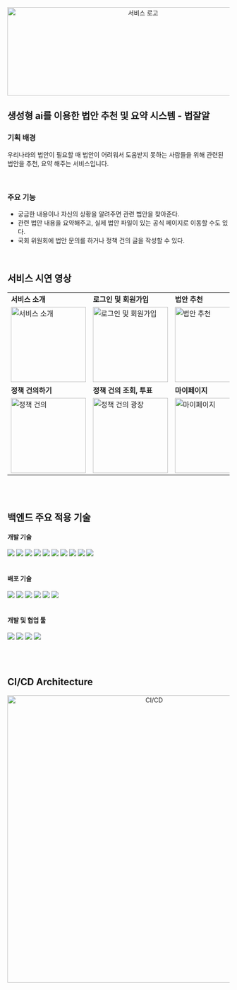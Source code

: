 <div align="center">
    <img width="600" height="200" alt="서비스 로고" src="https://github.com/chanhee01/LawSearch_BE/assets/102280807/6177dffb-03a8-43ea-98bd-fb9ced619af8">
</div>

## **생성형 ai를 이용한 법안 추천 및 요약 시스템 - 법잘알**

### **기획 배경**
우리나라의 법안이 필요할 때 법안이 어려워서 도움받지 못하는 사람들을 위해 관련된 법안을 추천, 요약 해주는 서비스입니다.

<br>

### **주요 기능**
- 궁금한 내용이나 자신의 상황을 알려주면 관련 법안을 찾아준다.
- 관련 법안 내용을 요약해주고, 실제 법안 파일이 있는 공식 페이지로 이동할 수도 있다.
- 국회 위원회에 법안 문의를 하거나 정책 건의 글을 작성할 수 있다.

<br>

## **서비스 시연 영상**

<table>
  <tr>
    <td><b>서비스 소개</b></td>
    <td><b>로그인 및 회원가입</b></td>
    <td><b>법안 추천</b></td>
    <td><b>법안 문의하기</b></td>
  </tr>
  <tr>
    <td><img src="https://github.com/chanhee01/LawSearch_BE/assets/102280807/286bd8ed-43cb-42e1-9c5f-991c5e827343" alt="서비스 소개" width="170"></td>
    <td><img src="https://github.com/chanhee01/LawSearch_BE/assets/102280807/130c5e08-5b10-4696-9a18-34103cd1dd30" alt="로그인 및 회원가입" width="170"></td>
    <td><img src="https://github.com/chanhee01/LawSearch_BE/assets/102280807/658c2572-6d06-4ebd-99b0-c565cc1210e5" alt="법안 추천" width="170"></td>
    <td><img src="https://github.com/chanhee01/LawSearch_BE/assets/102280807/23ddfa00-d0be-412d-9fd4-04b3bae07d74" alt="법안 문의하기" width="170"></td>
  </tr>
  <tr>
    <td><b>정책 건의하기</b></td>
    <td><b>정책 건의 조회, 투표</b></td>
    <td><b>마이페이지</b></td>
    <td><b>관리자 - 문의에 답변</b></td>
  </tr>
  <tr>
    <td><img src="https://github.com/chanhee01/LawSearch_BE/assets/102280807/c57746d9-9159-416e-842d-a5009a8c1e20" alt="정책 건의" width="170"></td>
    <td><img src="https://github.com/chanhee01/LawSearch_BE/assets/102280807/6190d0b2-1fea-4105-9e0e-77f0021d9238" alt="정책 건의 광장" width="170"></td>
    <td><img src="https://github.com/chanhee01/LawSearch_BE/assets/102280807/cb911aed-ca7a-4721-bdd5-2fc8263ade92" alt="마이페이지" width="170"></td>
    <td><img src="https://github.com/chanhee01/LawSearch_BE/assets/102280807/aa67d922-bc55-4428-a225-e8b274465f44" alt="관리자 - 문의에 답변" width="170"></td>
  </tr>
</table>

<br>
<br>

## **백엔드 주요 적용 기술**

#### **개발 기술**

<div>
<img src="https://img.shields.io/badge/java-007396?style=for-the-badge&logo=java&logoColor=white">
<img src="https://img.shields.io/badge/spring boot-6DB33F?style=for-the-badge&logo=springboot&logoColor=green">
<img src="https://img.shields.io/badge/gradle-02303A?style=for-the-badge&logo=gradle&logoColor=white">
<img src="https://img.shields.io/badge/spring data jpa-6DB33F?style=for-the-badge&logo=spring data jpa&logoColor=white">
<img src="https://img.shields.io/badge/querydsl-E95420?style=for-the-badge&logo=querydsl&logoColor=white">
<img src="https://img.shields.io/badge/spring security-6DB33F?style=for-the-badge&logo=springsecurity&logoColor=green">
<img src="https://img.shields.io/badge/jwt-25A162?style=for-the-badge&logo=jwt&logoColor=black">
<img src="https://img.shields.io/badge/mysql-4479A1?style=for-the-badge&logo=mysql&logoColor=white"> 
<img src="https://img.shields.io/badge/redis-DC382D?style=for-the-badge&logo=redis&logoColor=black"> 
<img src="https://img.shields.io/badge/junit5-25A162?style=for-the-badge&logo=junit5&logoColor=black"> 
</div>


<br>


#### **배포 기술**

<div>
<img src="https://img.shields.io/badge/github actions-2088FF?style=for-the-badge&logo=githubactions&logoColor=black">
<img src="https://img.shields.io/badge/docker-2496ED?style=for-the-badge&logo=docker&logoColor=black">
<img src="https://img.shields.io/badge/amazon aws-232F3E?style=for-the-badge&logo=amazonaws&logoColor=white">
<img src="https://img.shields.io/badge/ubuntu-E95420?style=for-the-badge&logo=ubuntu&logoColor=black">
<img src="https://img.shields.io/badge/amazon ec2-FF9900?style=for-the-badge&logo=/amazonec2&logoColor=black">
<img src="https://img.shields.io/badge/amazon rds-527FFF?style=for-the-badge&logo=amazonrds&logoColor=black">
</div>

<br>


#### **개발 및 협업 툴**

<div>
<img src="https://img.shields.io/badge/intellij idea-000000?style=for-the-badge&logo=intellijidea&logoColor=white">
<img src="https://img.shields.io/badge/github-181717?style=for-the-badge&logo=github&logoColor=white">
<img src="https://img.shields.io/badge/swagger-85EA2D?style=for-the-badge&logo=swagger&logoColor=green">
<img src="https://img.shields.io/badge/discord-5865F2?style=for-the-badge&logo=discord&logoColor=black">
</div>

<br>
<br>


<br>

## **CI/CD Architecture**
<div align="center">
    <img width="650" alt="CI/CD" src="https://github.com/chanhee01/LawSearch_BE/assets/102280807/27317567-75ab-4fd3-8f93-ad3846812576">
</div>
